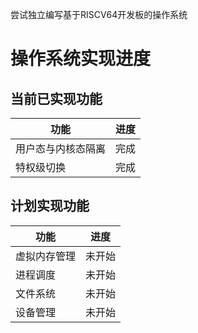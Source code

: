 尝试独立编写基于RISCV64开发板的操作系统
# 操作系统实现进度

## 当前已实现功能

| 功能               | 进度   |
|------------------|--------|
| 用户态与内核态隔离 | 完成   |
| 特权级切换         | 完成   |

## 计划实现功能

| 功能                 | 进度   |
|--------------------|--------|
| 虚拟内存管理         | 未开始 |
| 进程调度             | 未开始 |
| 文件系统             | 未开始 |
| 设备管理             | 未开始 |


